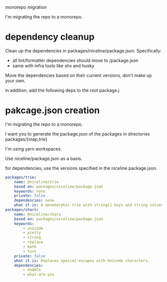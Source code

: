 monorepo migration

I'm migrating the repo to a monorepo.

# dependency cleanup

Clean up the dependencies in packages/niceline/package.json. Specifically:

-   all lint/formatter dependencies should move to /package.json
-   same with infra tools like shx and husky

Move the dependencies based on their current versions, don't make up your own.

in addition, add the following deps to the root package.j

# pakcage.json creation

I'm migrating the repo to a monorepo.

I want you to generate the package.json of the packages in directories packages/{map,trie}

I'm using yarn workspaces.

Use niceline/package.json as a basis.

for dependencies, use the versions specified in the niceline package.json.

```yaml
packages/trie:
    name: @niceline/trie
    based on: packages/niceline/package.json
    keywords: none
    private: false
    dependencies: none
    what it is: A monomorphic trie with string[] keys and string values
packages/chars:
    name: @niceline/chars
    based on: packages/niceline/package.json
    keywords:
        - unicode
        - pretty
        - string
        - replace
        - math
        - text
    private: false
    what it is: Replaces special escapes with Unicode characters.
    dependencies:
        - doddle
        - what-are-you

```

